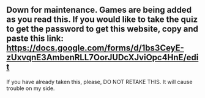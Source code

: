 ## Down for maintenance. Games are being added as you read this. If you would like to take the quiz to get the password to get this website, copy and paste this link: https://docs.google.com/forms/d/1bs3CeyE-zUxvqnE3AmbenRLL7OorJUDcXJviOpc4HnE/edit 
If you have already taken this, please, DO NOT RETAKE THIS. It will cause trouble on my side.
